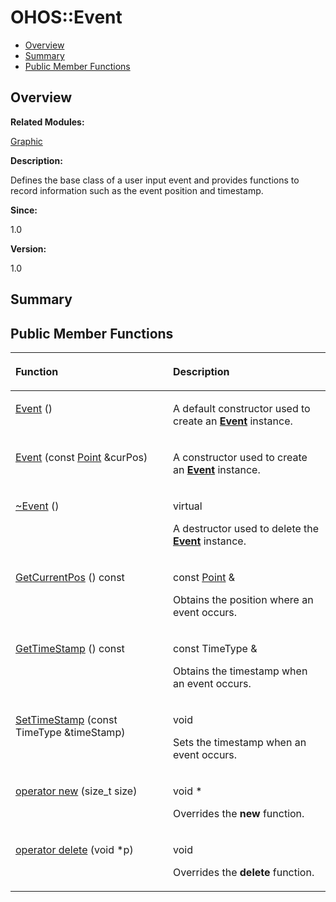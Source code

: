 # OHOS::Event<a name="EN-US_TOPIC_0000001054879562"></a>

-   [Overview](#section421010522165635)
-   [Summary](#section665395145165635)
-   [Public Member Functions](#pub-methods)

## **Overview**<a name="section421010522165635"></a>

**Related Modules:**

[Graphic](graphic.md)

**Description:**

Defines the base class of a user input event and provides functions to record information such as the event position and timestamp. 

**Since:**

1.0

**Version:**

1.0

## **Summary**<a name="section665395145165635"></a>

## Public Member Functions<a name="pub-methods"></a>

<a name="table1693879392165635"></a>
<table><thead align="left"><tr id="row1221342037165635"><th class="cellrowborder" valign="top" width="50%" id="mcps1.1.3.1.1"><p id="p903419464165635"><a name="p903419464165635"></a><a name="p903419464165635"></a>Function</p>
</th>
<th class="cellrowborder" valign="top" width="50%" id="mcps1.1.3.1.2"><p id="p1255920345165635"><a name="p1255920345165635"></a><a name="p1255920345165635"></a>Description</p>
</th>
</tr>
</thead>
<tbody><tr id="row1613429482165635"><td class="cellrowborder" valign="top" width="50%" headers="mcps1.1.3.1.1 "><p id="p751976488165635"><a name="p751976488165635"></a><a name="p751976488165635"></a><a href="graphic.md#ga89cd09ced5537a3479b7901ba8abc6da">Event</a> ()</p>
</td>
<td class="cellrowborder" valign="top" width="50%" headers="mcps1.1.3.1.2 "><p id="p1731058343165635"><a name="p1731058343165635"></a><a name="p1731058343165635"></a> </p>
<p id="p327695071165635"><a name="p327695071165635"></a><a name="p327695071165635"></a>A default constructor used to create an <strong id="b1989811152165635"><a name="b1989811152165635"></a><a name="b1989811152165635"></a><a href="ohos-event.md">Event</a></strong> instance. </p>
</td>
</tr>
<tr id="row1373722336165635"><td class="cellrowborder" valign="top" width="50%" headers="mcps1.1.3.1.1 "><p id="p1740205310165635"><a name="p1740205310165635"></a><a name="p1740205310165635"></a><a href="graphic.md#ga57a9f07c8203c6a60f3b25c4edb526a0">Event</a> (const <a href="ohos-point.md">Point</a> &amp;curPos)</p>
</td>
<td class="cellrowborder" valign="top" width="50%" headers="mcps1.1.3.1.2 "><p id="p1139836396165635"><a name="p1139836396165635"></a><a name="p1139836396165635"></a> </p>
<p id="p1990906249165635"><a name="p1990906249165635"></a><a name="p1990906249165635"></a>A constructor used to create an <strong id="b1145499843165635"><a name="b1145499843165635"></a><a name="b1145499843165635"></a><a href="ohos-event.md">Event</a></strong> instance. </p>
</td>
</tr>
<tr id="row212154966165635"><td class="cellrowborder" valign="top" width="50%" headers="mcps1.1.3.1.1 "><p id="p434386928165635"><a name="p434386928165635"></a><a name="p434386928165635"></a><a href="graphic.md#gabafa07a6393f4757f402bf9437561fa4">~Event</a> ()</p>
</td>
<td class="cellrowborder" valign="top" width="50%" headers="mcps1.1.3.1.2 "><p id="p684708794165635"><a name="p684708794165635"></a><a name="p684708794165635"></a>virtual </p>
<p id="p1935088240165635"><a name="p1935088240165635"></a><a name="p1935088240165635"></a>A destructor used to delete the <strong id="b816700540165635"><a name="b816700540165635"></a><a name="b816700540165635"></a><a href="ohos-event.md">Event</a></strong> instance. </p>
</td>
</tr>
<tr id="row1763511189165635"><td class="cellrowborder" valign="top" width="50%" headers="mcps1.1.3.1.1 "><p id="p1514203832165635"><a name="p1514203832165635"></a><a name="p1514203832165635"></a><a href="graphic.md#gaea811c661ad416d7f70912ad6fcce269">GetCurrentPos</a> () const</p>
</td>
<td class="cellrowborder" valign="top" width="50%" headers="mcps1.1.3.1.2 "><p id="p546847481165635"><a name="p546847481165635"></a><a name="p546847481165635"></a>const <a href="ohos-point.md">Point</a> &amp; </p>
<p id="p761623137165635"><a name="p761623137165635"></a><a name="p761623137165635"></a>Obtains the position where an event occurs. </p>
</td>
</tr>
<tr id="row1753258428165635"><td class="cellrowborder" valign="top" width="50%" headers="mcps1.1.3.1.1 "><p id="p1004433388165635"><a name="p1004433388165635"></a><a name="p1004433388165635"></a><a href="graphic.md#ga7d56c2a99ab2c98eec9ebc03f67b7777">GetTimeStamp</a> () const</p>
</td>
<td class="cellrowborder" valign="top" width="50%" headers="mcps1.1.3.1.2 "><p id="p2145523933165635"><a name="p2145523933165635"></a><a name="p2145523933165635"></a>const TimeType &amp; </p>
<p id="p2021159048165635"><a name="p2021159048165635"></a><a name="p2021159048165635"></a>Obtains the timestamp when an event occurs. </p>
</td>
</tr>
<tr id="row443051527165635"><td class="cellrowborder" valign="top" width="50%" headers="mcps1.1.3.1.1 "><p id="p732171411165635"><a name="p732171411165635"></a><a name="p732171411165635"></a><a href="graphic.md#gabee47ba229e81c44f648cf5b3203010f">SetTimeStamp</a> (const TimeType &amp;timeStamp)</p>
</td>
<td class="cellrowborder" valign="top" width="50%" headers="mcps1.1.3.1.2 "><p id="p435278797165635"><a name="p435278797165635"></a><a name="p435278797165635"></a>void </p>
<p id="p688342592165635"><a name="p688342592165635"></a><a name="p688342592165635"></a>Sets the timestamp when an event occurs. </p>
</td>
</tr>
<tr id="row1767228081165635"><td class="cellrowborder" valign="top" width="50%" headers="mcps1.1.3.1.1 "><p id="p399485616165635"><a name="p399485616165635"></a><a name="p399485616165635"></a><a href="graphic.md#ga4854963aa969ee20a6cd174a70f5cd23">operator new</a> (size_t size)</p>
</td>
<td class="cellrowborder" valign="top" width="50%" headers="mcps1.1.3.1.2 "><p id="p22548529165635"><a name="p22548529165635"></a><a name="p22548529165635"></a>void * </p>
<p id="p518415239165635"><a name="p518415239165635"></a><a name="p518415239165635"></a>Overrides the <strong id="b931161996165635"><a name="b931161996165635"></a><a name="b931161996165635"></a>new</strong> function. </p>
</td>
</tr>
<tr id="row1264563583165635"><td class="cellrowborder" valign="top" width="50%" headers="mcps1.1.3.1.1 "><p id="p752034156165635"><a name="p752034156165635"></a><a name="p752034156165635"></a><a href="graphic.md#gadf1997a0f56ac2b220e7f0f8e8e0a6ef">operator delete</a> (void *p)</p>
</td>
<td class="cellrowborder" valign="top" width="50%" headers="mcps1.1.3.1.2 "><p id="p1038102020165635"><a name="p1038102020165635"></a><a name="p1038102020165635"></a>void </p>
<p id="p504723823165635"><a name="p504723823165635"></a><a name="p504723823165635"></a>Overrides the <strong id="b1841621994165635"><a name="b1841621994165635"></a><a name="b1841621994165635"></a>delete</strong> function. </p>
</td>
</tr>
</tbody>
</table>

